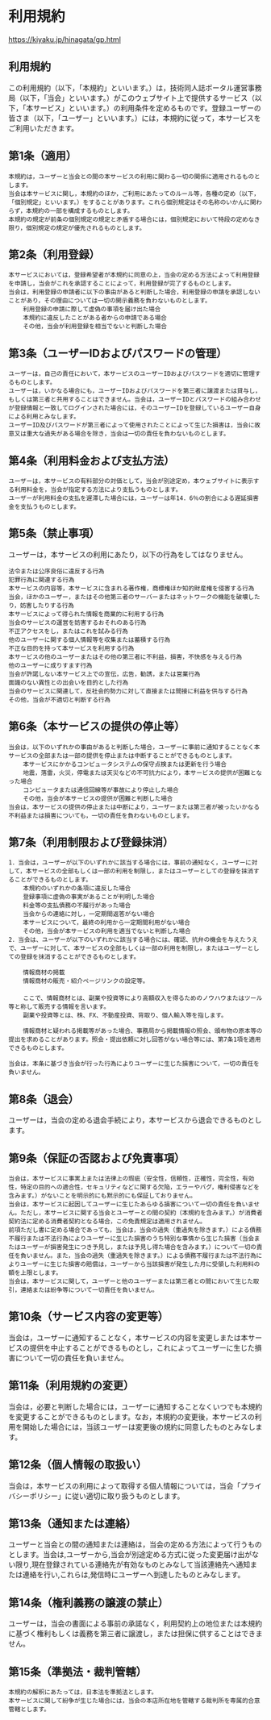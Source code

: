 # 利用規約

https://kiyaku.jp/hinagata/gp.html

## 利用規約

この利用規約（以下，「本規約」といいます。）は，技術同人誌ポータル運営事務局（以下，「当会」といいます。）がこのウェブサイト上で提供するサービス（以下，「本サービス」といいます。）の利用条件を定めるものです。登録ユーザーの皆さま（以下，「ユーザー」といいます。）には，本規約に従って，本サービスをご利用いただきます。

## 第1条（適用）

    本規約は，ユーザーと当会との間の本サービスの利用に関わる一切の関係に適用されるものとします。
    当会は本サービスに関し，本規約のほか，ご利用にあたってのルール等，各種の定め（以下，「個別規定」といいます。）をすることがあります。これら個別規定はその名称のいかんに関わらず，本規約の一部を構成するものとします。
    本規約の規定が前条の個別規定の規定と矛盾する場合には，個別規定において特段の定めなき限り，個別規定の規定が優先されるものとします。

## 第2条（利用登録）

    本サービスにおいては，登録希望者が本規約に同意の上，当会の定める方法によって利用登録を申請し，当会がこれを承認することによって，利用登録が完了するものとします。
    当会は，利用登録の申請者に以下の事由があると判断した場合，利用登録の申請を承認しないことがあり，その理由については一切の開示義務を負わないものとします。
        利用登録の申請に際して虚偽の事項を届け出た場合
        本規約に違反したことがある者からの申請である場合
        その他，当会が利用登録を相当でないと判断した場合

## 第3条（ユーザーIDおよびパスワードの管理）

    ユーザーは，自己の責任において，本サービスのユーザーIDおよびパスワードを適切に管理するものとします。
    ユーザーは，いかなる場合にも，ユーザーIDおよびパスワードを第三者に譲渡または貸与し，もしくは第三者と共用することはできません。当会は，ユーザーIDとパスワードの組み合わせが登録情報と一致してログインされた場合には，そのユーザーIDを登録しているユーザー自身による利用とみなします。
    ユーザーID及びパスワードが第三者によって使用されたことによって生じた損害は，当会に故意又は重大な過失がある場合を除き，当会は一切の責任を負わないものとします。

## 第4条（利用料金および支払方法）

    ユーザーは，本サービスの有料部分の対価として，当会が別途定め，本ウェブサイトに表示する利用料金を，当会が指定する方法により支払うものとします。
    ユーザーが利用料金の支払を遅滞した場合には，ユーザーは年14．6％の割合による遅延損害金を支払うものとします。

## 第5条（禁止事項）

ユーザーは，本サービスの利用にあたり，以下の行為をしてはなりません。

    法令または公序良俗に違反する行為
    犯罪行為に関連する行為
    本サービスの内容等，本サービスに含まれる著作権，商標権ほか知的財産権を侵害する行為
    当会，ほかのユーザー，またはその他第三者のサーバーまたはネットワークの機能を破壊したり，妨害したりする行為
    本サービスによって得られた情報を商業的に利用する行為
    当会のサービスの運営を妨害するおそれのある行為
    不正アクセスをし，またはこれを試みる行為
    他のユーザーに関する個人情報等を収集または蓄積する行為
    不正な目的を持って本サービスを利用する行為
    本サービスの他のユーザーまたはその他の第三者に不利益，損害，不快感を与える行為
    他のユーザーに成りすます行為
    当会が許諾しない本サービス上での宣伝，広告，勧誘，または営業行為
    面識のない異性との出会いを目的とした行為
    当会のサービスに関連して，反社会的勢力に対して直接または間接に利益を供与する行為
    その他，当会が不適切と判断する行為

## 第6条（本サービスの提供の停止等）

    当会は，以下のいずれかの事由があると判断した場合，ユーザーに事前に通知することなく本サービスの全部または一部の提供を停止または中断することができるものとします。
        本サービスにかかるコンピュータシステムの保守点検または更新を行う場合
        地震，落雷，火災，停電または天災などの不可抗力により，本サービスの提供が困難となった場合
        コンピュータまたは通信回線等が事故により停止した場合
        その他，当会が本サービスの提供が困難と判断した場合
    当会は，本サービスの提供の停止または中断により，ユーザーまたは第三者が被ったいかなる不利益または損害についても，一切の責任を負わないものとします。

## 第7条（利用制限および登録抹消）

    1．当会は，ユーザーが以下のいずれかに該当する場合には，事前の通知なく，ユーザーに対して，本サービスの全部もしくは一部の利用を制限し，またはユーザーとしての登録を抹消することができるものとします。
        本規約のいずれかの条項に違反した場合
        登録事項に虚偽の事実があることが判明した場合
        料金等の支払債務の不履行があった場合
        当会からの連絡に対し，一定期間返答がない場合
        本サービスについて，最終の利用から一定期間利用がない場合
        その他，当会が本サービスの利用を適当でないと判断した場合
    2．当会は、ユーザーが以下のいずれかに該当する場合には、確認、抗弁の機会を与えたうえで、ユーザーに対して、本サービスの全部もしくは一部の利用を制限し，またはユーザーとしての登録を抹消することができるものとします。
        
        情報商材の掲載
        情報商材の販売・紹介ページリンクの設定等。
                　
        ここで、情報商材とは、副業や投資等により高額収入を得るためのノウハウまたはツール等と称して販売する情報を言います。
        副業や投資等とは、株、FX、不動産投資、背取り、個人輸入等を指します。

        情報商材と疑われる掲載等があった場合、事務局から掲載情報の照会、頒布物の原本等の提出を求めることがあります。照会・提出依頼に対し回答がない場合等には、第7条1項を適用できるものとします。
    
    当会は，本条に基づき当会が行った行為によりユーザーに生じた損害について，一切の責任を負いません。

## 第8条（退会）

ユーザーは，当会の定める退会手続により，本サービスから退会できるものとします。

## 第9条（保証の否認および免責事項）

    当会は，本サービスに事実上または法律上の瑕疵（安全性，信頼性，正確性，完全性，有効性，特定の目的への適合性，セキュリティなどに関する欠陥，エラーやバグ，権利侵害などを含みます。）がないことを明示的にも黙示的にも保証しておりません。
    当会は，本サービスに起因してユーザーに生じたあらゆる損害について一切の責任を負いません。ただし，本サービスに関する当会とユーザーとの間の契約（本規約を含みます。）が消費者契約法に定める消費者契約となる場合，この免責規定は適用されません。
    前項ただし書に定める場合であっても，当会は，当会の過失（重過失を除きます。）による債務不履行または不法行為によりユーザーに生じた損害のうち特別な事情から生じた損害（当会またはユーザーが損害発生につき予見し，または予見し得た場合を含みます。）について一切の責任を負いません。また，当会の過失（重過失を除きます。）による債務不履行または不法行為によりユーザーに生じた損害の賠償は，ユーザーから当該損害が発生した月に受領した利用料の額を上限とします。
    当会は，本サービスに関して，ユーザーと他のユーザーまたは第三者との間において生じた取引，連絡または紛争等について一切責任を負いません。

## 第10条（サービス内容の変更等）

当会は，ユーザーに通知することなく，本サービスの内容を変更しまたは本サービスの提供を中止することができるものとし，これによってユーザーに生じた損害について一切の責任を負いません。

## 第11条（利用規約の変更）

当会は，必要と判断した場合には，ユーザーに通知することなくいつでも本規約を変更することができるものとします。なお，本規約の変更後，本サービスの利用を開始した場合には，当該ユーザーは変更後の規約に同意したものとみなします。

## 第12条（個人情報の取扱い）

当会は，本サービスの利用によって取得する個人情報については，当会「プライバシーポリシー」に従い適切に取り扱うものとします。

## 第13条（通知または連絡）

ユーザーと当会との間の通知または連絡は，当会の定める方法によって行うものとします。当会は,ユーザーから,当会が別途定める方式に従った変更届け出がない限り,現在登録されている連絡先が有効なものとみなして当該連絡先へ通知または連絡を行い,これらは,発信時にユーザーへ到達したものとみなします。

## 第14条（権利義務の譲渡の禁止）

ユーザーは，当会の書面による事前の承諾なく，利用契約上の地位または本規約に基づく権利もしくは義務を第三者に譲渡し，または担保に供することはできません。

## 第15条（準拠法・裁判管轄）

    本規約の解釈にあたっては，日本法を準拠法とします。
    本サービスに関して紛争が生じた場合には，当会の本店所在地を管轄する裁判所を専属的合意管轄とします。

